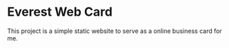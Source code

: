 # Everest Web Card

This project is a simple static website to serve as a online business card for me.
